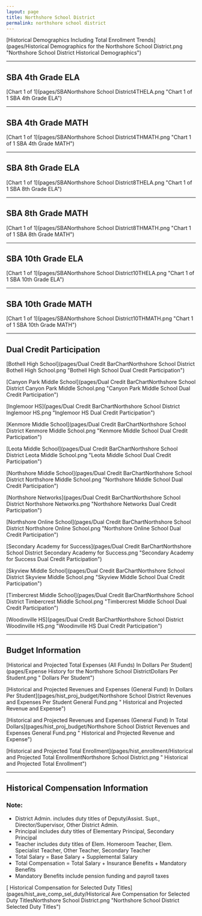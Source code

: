 ```yaml
---
layout: page
title: Northshore School District
permalink: northshore school district
---
```



[Historical Demographics Including Total Enrollment Trends](pages/Historical Demographics for the Northshore School District.png "Northshore School District Historical Demographics")

___

## SBA 4th Grade ELA

[Chart 1 of 1](pages/SBANorthshore School District4THELA.png "Chart 1 of 1 SBA 4th Grade ELA")


___

## SBA 4th Grade MATH

[Chart 1 of 1](pages/SBANorthshore School District4THMATH.png "Chart 1 of 1 SBA 4th Grade MATH")


___

## SBA 8th Grade ELA

[Chart 1 of 1](pages/SBANorthshore School District8THELA.png "Chart 1 of 1 SBA 8th Grade ELA")


___

## SBA 8th Grade MATH

[Chart 1 of 1](pages/SBANorthshore School District8THMATH.png "Chart 1 of 1 SBA 8th Grade MATH")


___

## SBA 10th Grade ELA

[Chart 1 of 1](pages/SBANorthshore School District10THELA.png "Chart 1 of 1 SBA 10th Grade ELA")


___

## SBA 10th Grade MATH

[Chart 1 of 1](pages/SBANorthshore School District10THMATH.png "Chart 1 of 1 SBA 10th Grade MATH")


___

## Dual Credit Participation

[Bothell High School](pages/Dual Credit BarChartNorthshore School District Bothell High School.png "Bothell High School Dual Credit Participation")

[Canyon Park Middle School](pages/Dual Credit BarChartNorthshore School District Canyon Park Middle School.png "Canyon Park Middle School Dual Credit Participation")

[Inglemoor HS](pages/Dual Credit BarChartNorthshore School District Inglemoor HS.png "Inglemoor HS Dual Credit Participation")

[Kenmore Middle School](pages/Dual Credit BarChartNorthshore School District Kenmore Middle School.png "Kenmore Middle School Dual Credit Participation")

[Leota Middle School](pages/Dual Credit BarChartNorthshore School District Leota Middle School.png "Leota Middle School Dual Credit Participation")

[Northshore Middle School](pages/Dual Credit BarChartNorthshore School District Northshore Middle School.png "Northshore Middle School Dual Credit Participation")

[Northshore Networks](pages/Dual Credit BarChartNorthshore School District Northshore Networks.png "Northshore Networks Dual Credit Participation")

[Northshore Online School](pages/Dual Credit BarChartNorthshore School District Northshore Online School.png "Northshore Online School Dual Credit Participation")

[Secondary Academy for Success](pages/Dual Credit BarChartNorthshore School District Secondary Academy for Success.png "Secondary Academy for Success Dual Credit Participation")

[Skyview Middle School](pages/Dual Credit BarChartNorthshore School District Skyview Middle School.png "Skyview Middle School Dual Credit Participation")

[Timbercrest Middle School](pages/Dual Credit BarChartNorthshore School District Timbercrest Middle School.png "Timbercrest Middle School Dual Credit Participation")

[Woodinville HS](pages/Dual Credit BarChartNorthshore School District Woodinville HS.png "Woodinville HS Dual Credit Participation")


___

## Budget Information

[Historical and Projected Total Expenses (All Funds) In Dollars Per Student](pages/Expense History for the Northshore School DistrictDollars Per Student.png " Dollars Per Student")

[Historical and Projected Revenues and Expenses (General Fund) In Dollars Per Student](pages/hist_proj_budget/Northshore School District Revenues and Expenses Per Student General Fund.png " Historical and Projected Revenue and Expense")

[Historical and Projected Revenues and Expenses (General Fund) In Total Dollars](pages/hist_proj_budget/Northshore School District Revenues and Expenses General Fund.png " Historical and Projected Revenue and Expense")

[Historical and Projected Total Enrollment](pages/hist_enrollment/Historical and Projected Total EnrollmentNorthshore School District.png " Historical and Projected Total Enrollment")


___

## Historical Compensation Information
### Note:
- District Admin. includes duty titles of Deputy/Assist. Supt., Director/Supervisor, Other District Admin.
- Principal includes duty titles of Elementary Principal, Secondary Principal
- Teacher includes duty titles of Elem. Homeroom Teacher, Elem. Specialist Teacher, Other Teacher, Secondary Teacher
- Total Salary = Base Salary + Supplemental Salary
- Total Compensation = Total Salary + Insurance Benefits + Mandatory Benefits
- Mandatory Benefits include pension funding and payroll taxes

[ Historical Compensation for Selected Duty Titles](pages/hist_ave_comp_sel_duty/Historical Ave Compensation for Selected Duty TitlesNorthshore School District.png "Northshore School District Selected Duty Titles")


